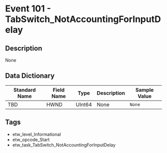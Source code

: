 # Event 101 - TabSwitch_NotAccountingForInputDelay

## Description
None

## Data Dictionary
|Standard Name|Field Name|Type|Description|Sample Value|
|---|---|---|---|---|
|TBD|HWND|UInt64|None|`None`|

## Tags
* etw_level_Informational
* etw_opcode_Start
* etw_task_TabSwitch_NotAccountingForInputDelay